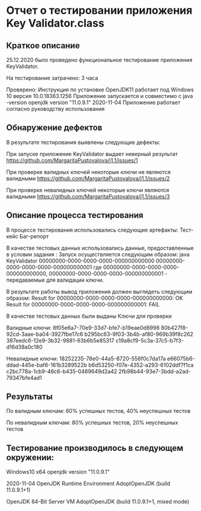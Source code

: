 # Отчет о тестировании приложения Key Validator.class

## Краткое описание 

25.12.2020 было проведено функциональное тестирование приложения KeyValidator.

На тестирование затрачено: 3 часа

Проверено: Инструкция по установке OpenJDK11 работает под Windows 10 версия 10.0.18363.1256 Приложение запускается и совместимо с java -version openjdk version "11.0.9.1" 2020-11-04 Приложение работает согласно руководству использования

## Обнаружение дефектов

В результате тестирования выявлены следующие дефекты:

При запуске приложение KeyValidator выдает неверный результат https://github.com/MargaritaPustovalova/j1.1/issues/1

При проверке валидных ключей некоторые ключи не являются валидными https://github.com/MargaritaPustovalova/j1.1/issues/2

При проверке невалидных ключей некоторые ключи являются валидными https://github.com/MargaritaPustovalova/j1.1/issues/3

## Описание процесса тестирования 

В процессе тестирования использовались следующие артефакты: Тест-кейс Баг-репорт

В качестве тестовых данных использовались данные, предоставленные в условии задания : Запуск осуществляется следующим образом: java KeyValidator 00000000-0000-0000-0000-000000000000 00000000-0000-0000-0000-000000000001 где 00000000-0000-0000-0000-000000000000, 00000000-0000-0000-0000-000000000001 - передаваемые для валидации ключи.

В результате работы вывод приложения должен выглядеть следующим образом: Result for 00000000-0000-0000-0000-000000000000: OK Result for 00000000-0000-0000-0000-000000000001: FAIL

В качестве тестовых данных были выданы Ключи для проверки 

Валидные ключи: 
8f05e6a7-70e9-33d7-bfe7-b19eae0d8998 
80b427f8-92cd-3aae-ba04-3927fbe17c6 
b295bc63-9f03-3b4b-af80-969b39f8c262 
387eedc6-12e9-3b32-9881-63b6b5e85317 
c19a8cf9-5c3a-37c5-b7f3-d16d38a0c180 

Невалидные ключи: 
18252235-78e0-44a5-8720-556f0c7da17a 
e66075b6-ddad-445e-baf6-161b3289522b 
b6d53250-f07e-4352-a293-6102ddf7f1ca 
c2bc778a-1cb9-46c6-b435-0489649d2a42 
2fb98b44-93e7-3bdd-a2ad-79347bfe4ad1

## Результаты

По валидным ключам: 60% успешных тестов, 40% неуспешных тестов

По невалидным ключам: 80% успешных тестов, 20% неуспешных тестов

## Тестирование производилось в следующем окружении: 

Windows10 х64 openjdk version "11.0.9.1" 

2020-11-04 OpenJDK Runtime Environment AdoptOpenJDK (build 11.0.9.1+1) 

OpenJDK 64-Bit Server VM AdoptOpenJDK (build 11.0.9.1+1, mixed mode)
